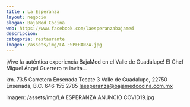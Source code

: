 ```yaml
---
title : La Esperanza
layout: negocio
slogan: BajaMed Cocina
web: https://www.facebook.com/laesperanzabajamed
descripcion: 
categoria: restaurante
imagen: /assets/img/LA ESPERANZA.jpg
---
```


¡Vive la auténtica experiencia BajaMed en el Valle de Guadalupe! El Chef Miguel Ángel Guerrero te invita...

km. 73.5 Carretera Ensenada Tecate 3 
Valle de Guadalupe, 22750 Ensenada, B.C.
646 155 2785
laesperanza@bajamedcocina.com.mx

imagen: /assets/img/LA ESPERANZA ANUNCIO COVID19.jpg
